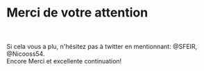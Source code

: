 <!-- .slide: class="transition-white sfeir-bg-red" -->
# Merci de votre attention
<br><br>
<span class="thanks">Si cela vous a plu, n'hésitez pas à twitter en mentionnant: @SFEIR, @Nicooss54.<br>
Encore Merci et excellente continuation!<span>